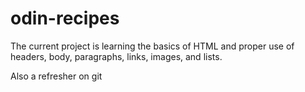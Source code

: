 # odin-recipes
The current project is learning the basics of HTML and proper use of headers, body, paragraphs, links, images, and lists. 

Also a refresher on git